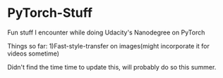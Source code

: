 # PyTorch-Stuff

Fun stuff I encounter while doing Udacity's Nanodegree on PyTorch

Things so far:
1)Fast-style-transfer on images(might incorporate it for videos sometime)

Didn't find the time time to update this, will probably do so this summer.
